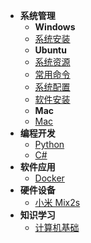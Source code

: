 <!-- docs/_sidebar.md -->
* **系统管理**
  * **Windows**
  * [系统安装](System_Management/Windows/system_installation.md)
  * **Ubuntu**
  * [系统资源](System_Management/Ubuntu/system_resource.md)
  * [常用命令](System_Management/Ubuntu/common_commands.md)
  * [系统配置](System_Management/Ubuntu/system_configuration.md)
  * [软件安装](System_Management/Ubuntu/software_install.md)
  * **Mac**
  * [Mac](System_Management/Mac.md)
* **编程开发**
  * [Python](Programming_Development/Python.md)
  * [C#](Programming_Development/C#)
* **软件应用**
  * [Docker]()
* **硬件设备**
  * [小米 Mix2s]()
* **知识学习**
  * [计算机基础]()